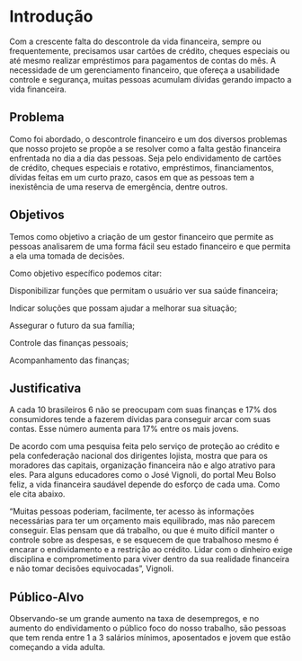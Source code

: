 # Introdução

Com a crescente falta do descontrole da vida financeira, sempre ou frequentemente, precisamos usar cartões de crédito, cheques especiais ou até mesmo realizar empréstimos para pagamentos de contas do mês. A necessidade de um gerenciamento financeiro, que ofereça a usabilidade controle e segurança, muitas pessoas acumulam dívidas gerando impacto a vida financeira. 

## Problema
Como foi abordado, o descontrole financeiro e um dos diversos problemas que nosso projeto se propõe a se resolver como a falta gestão financeira enfrentada no dia a dia das pessoas. Seja pelo endividamento de cartões de crédito, cheques especiais e rotativo, empréstimos, financiamentos, dívidas feitas em um curto prazo, casos em que as pessoas tem a inexistência de uma reserva de emergência, dentre outros. 

 



## Objetivos

Temos como objetivo a criação de um gestor financeiro que permite as pessoas analisarem de uma forma fácil seu estado financeiro e que permita a ela uma tomada de decisões. 

Como objetivo específico podemos citar: 

Disponibilizar funções que permitam o usuário ver sua saúde financeira; 

Indicar soluções que possam ajudar a melhorar sua situação; 

Assegurar o futuro da sua família; 

Controle das finanças pessoais; 

Acompanhamento das finanças; 

 

## Justificativa
A cada 10 brasileiros 6 não se preocupam com suas finanças e 17% dos consumidores tende a fazerem dívidas para conseguir arcar com suas contas. Esse número aumenta para 17% entre os mais jovens. 

De acordo com uma pesquisa feita pelo serviço de proteção ao crédito e pela confederação nacional dos dirigentes lojista, mostra que para os moradores das capitais, organização financeira não e algo atrativo para eles. Para alguns educadores como o José Vignoli, do portal Meu Bolso feliz, a vida financeira saudável depende do esforço de cada uma. Como ele cita abaixo. 
  
“Muitas pessoas poderiam, facilmente, ter acesso às informações necessárias para ter um orçamento mais equilibrado, mas não parecem conseguir. Elas pensam que dá trabalho, ou que é muito difícil manter o controle sobre as despesas, e se esquecem de que trabalhoso mesmo é encarar o endividamento e a restrição ao crédito. Lidar com o dinheiro exige disciplina e comprometimento para viver dentro da sua realidade financeira e não tomar decisões equivocadas”, Vignoli. 

## Público-Alvo

Observando-se um grande aumento na taxa de desempregos, e no aumento do endividamento o público foco do nosso trabalho, são pessoas que tem renda entre 1 a 3 salários mínimos, aposentados e jovem que estão começando a vida adulta. 
